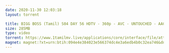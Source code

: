 ```yaml
---
date: 2020-11-30 12:03:18
layout: torrent

title: BIGG BOSS (Tamil) S04 DAY 56 HDTV - 360p - AVC - UNTOUCHED - AAC - 285MB
size: 285MB
type: video
torrent: https://www.1tamilmv.live/applications/core/interface/file/attachment.php?id=69428
magnet: magnet:?xt=urn:btih:094e4e384023e566374dc4e3a6edb4b0c32ea746&dn=www.1TamilMV.live%20-%20BIGG%20BOSS%20(Tamil)%20S04%20DAY%2056%c2%a0HDTV%20-%20360p%20-%20AVC%20-%20UNTOUCHED%20-%20AAC%20-%c2%a0%20285MB.mp4&tr=udp%3a%2f%2fp4p.arenabg.com%3a1337%2fannounce&tr=http%3a%2f%2fpow7.com%3a80%2fannounce&tr=udp%3a%2f%2ftracker.tiny-vps.com%3a6969%2fannounce&tr=http%3a%2f%2ftracker2.itzmx.com%3a6961%2fannounce&tr=udp%3a%2f%2f151.80.120.114%3a2710%2fannounce&tr=udp%3a%2f%2f9.rarbg.com%3a2790%2fannounce&tr=udp%3a%2f%2f9.rarbg.to%3a2740%2fannounce&tr=udp%3a%2f%2fopen.stealth.si%3a80%2fannounce&tr=udp%3a%2f%2ftracker.leechers-paradise.org%3a6969%2fannounce&tr=udp%3a%2f%2ftracker.opentrackr.org%3a1337%2fannounce&tr=http%3a%2f%2ft.nyaatracker.com%3a80%2fannounce
---
```

